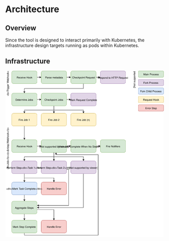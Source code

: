# Architecture #

## Overview ##

Since the tool is designed to interact primarily with Kubernetes, the infrastructure design targets running as pods within Kubernetes.

## Infrastructure ##

![Diagram](resources/diagram.svg)

